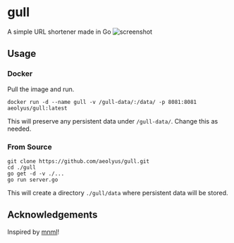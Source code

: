 # gull
A simple URL shortener made in Go
![screenshot](https://i.imgur.com/Po7nHFi.png)

## Usage
### Docker
Pull the image and run.
```
docker run -d --name gull -v /gull-data/:/data/ -p 8081:8081 aeolyus/gull:latest
```
This will preserve any persistent data under `/gull-data/`. Change this as needed.

### From Source
```
git clone https://github.com/aeolyus/gull.git
cd ./gull
go get -d -v ./...
go run server.go
```
This will create a directory `./gull/data` where persistent data will be stored.

## Acknowledgements
Inspired by [mnml](https://github.com/liyasthomas/mnmlurl/)!
